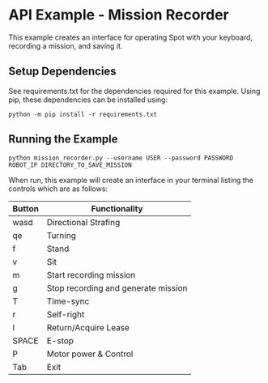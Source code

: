 <!--
Copyright (c) 2020 Boston Dynamics, Inc.  All rights reserved.

Downloading, reproducing, distributing or otherwise using the SDK Software
is subject to the terms and conditions of the Boston Dynamics Software
Development Kit License (20191101-BDSDK-SL).
-->

# API Example - Mission Recorder

This example creates an interface for operating Spot with your keyboard, recording a mission, and saving it.

## Setup Dependencies
See requirements.txt for the dependencies required for this example. Using pip, these dependencies can be installed using:
```
python -m pip install -r requirements.txt
```

## Running the Example

```
python mission_recorder.py --username USER --password PASSWORD ROBOT_IP DIRECTORY_TO_SAVE_MISSION
```

When run, this example will create an interface in your terminal listing the controls which are as follows:

| Button             | Functionality                       |
|--------------------|-------------------------------------|
| wasd               | Directional Strafing                |
| qe                 | Turning                             |
| f                  | Stand                               |
| v                  | Sit                                 |
| m                  | Start recording mission             |
| g                  | Stop recording and generate mission |
| T                  | Time-sync                           |
| r                  | Self-right                          |
| l                  | Return/Acquire Lease                |
| SPACE              | E-stop                              |
| P                  | Motor power & Control               |
| Tab                | Exit                                |

